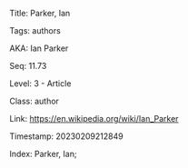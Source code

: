 Title:  Parker, Ian

Tags:   authors

AKA:    Ian Parker

Seq:    11.73

Level:  3 - Article

Class:  author

Link:   https://en.wikipedia.org/wiki/Ian_Parker

Timestamp: 20230209212849

Index:  Parker, Ian; 
